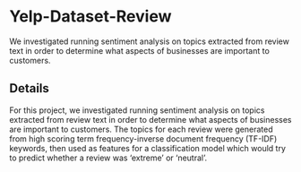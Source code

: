 # Yelp-Dataset-Review
We investigated running sentiment analysis on topics extracted from review text in order to determine what aspects of businesses are important to customers. 

## Details
For this project, we investigated running sentiment analysis on topics extracted from review text in order to determine what aspects of businesses are important to customers. The topics for each review were generated from high scoring term frequency-inverse document frequency (TF-IDF) keywords, then used as features for a classification model which would try to predict whether a review was ‘extreme’ or ‘neutral’.


